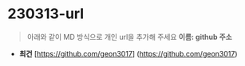 # 230313-url
> 아래와 같이 MD 방식으로 개인 url을 추가해 주세요
> **이름: github 주소**

* **최건** [https://github.com/geon3017]
 	 (https://github.com/geon3017)

